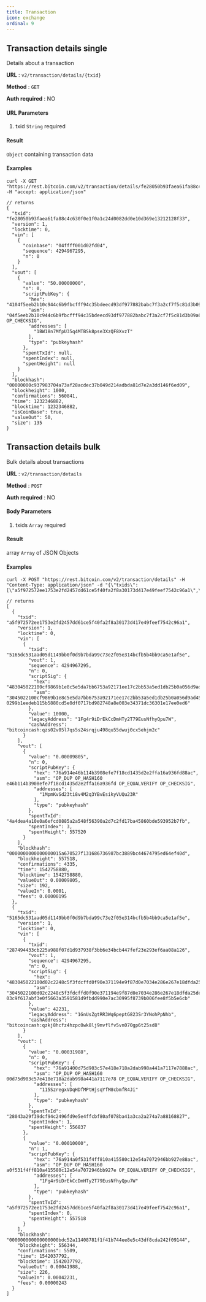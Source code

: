 ```yaml
---
title: Transaction
icon: exchange
ordinal: 9
---
```


## Transaction details single

Details about a transaction

**URL** : `v2/transaction/details/{txid}`

**Method** : `GET`

**Auth required** : NO

#### URL Parameters

1.  txid `String` required

#### Result

`Object` containing transaction data

#### Examples

    curl -X GET "https://rest.bitcoin.com/v2/transaction/details/fe28050b93faea61fa88c4c630f0e1f0a1c24d0082dd0e10d369e13212128f33" -H "accept: application/json"

    // returns
    {
      "txid": "fe28050b93faea61fa88c4c630f0e1f0a1c24d0082dd0e10d369e13212128f33",
      "version": 1,
      "locktime": 0,
      "vin": [
        {
          "coinbase": "04ffff001d02fd04",
          "sequence": 4294967295,
          "n": 0
        }
      ],
      "vout": [
        {
          "value": "50.00000000",
          "n": 0,
          "scriptPubKey": {
            "hex": "4104f5eeb2b10c944c6b9fbcfff94c35bdeecd93df977882babc7f3a2cf7f5c81d3b09a68db7f0e04f21de5d4230e75e6dbe7ad16eefe0d4325a62067dc6f369446aac",
            "asm": "04f5eeb2b10c944c6b9fbcfff94c35bdeecd93df977882babc7f3a2cf7f5c81d3b09a68db7f0e04f21de5d4230e75e6dbe7ad16eefe0d4325a62067dc6f369446a OP_CHECKSIG",
            "addresses": [
              "1BW18n7MfpU35q4MTBSk8pse3XzQF8XvzT"
            ],
            "type": "pubkeyhash"
          },
          "spentTxId": null,
          "spentIndex": null,
          "spentHeight": null
        }
      ],
      "blockhash": "00000000c937983704a73af28acdec37b049d214adbda81d7e2a3dd146f6ed09",
      "blockheight": 1000,
      "confirmations": 560841,
      "time": 1232346882,
      "blocktime": 1232346882,
      "isCoinBase": true,
      "valueOut": 50,
      "size": 135
    }

## Transaction details bulk

Bulk details about transactions

**URL** : `v2/transaction/details`

**Method** : `POST`

**Auth required** : NO

#### Body Parameters

1.  txids `Array` required

#### Result

array `Array` of JSON Objects

#### Examples

    curl -X POST "https://rest.bitcoin.com/v2/transaction/details" -H "Content-Type: application/json" -d "{\"txids\":[\"a5f972572ee1753e2fd2457dd61ce5f40fa2f8a30173d417e49feef7542c96a1\",\"5165dc531aad05d1149bb0f0d9b7bda99c73e2f05e314bcfb5b4bb9ca5e1af5e\"]}"

    // returns
    [
      {
        "txid": "a5f972572ee1753e2fd2457dd61ce5f40fa2f8a30173d417e49feef7542c96a1",
        "version": 1,
        "locktime": 0,
        "vin": [
          {
            "txid": "5165dc531aad05d1149bb0f0d9b7bda99c73e2f05e314bcfb5b4bb9ca5e1af5e",
            "vout": 1,
            "sequence": 4294967295,
            "n": 0,
            "scriptSig": {
              "hex": "483045022100cf9869b1e8c5e5da7bb6753a92171ee17c2bb53a5ed1db25b0a056d9ad459e4e022067c47af184c110cf832fa2f86ce1eebf363eb72293cc450f7ae3d82aad9da22c41210299b1eedeb115b5880cd5e0df0717bd982748a8e003e34371dc36301e17ee0ed6",
              "asm": "3045022100cf9869b1e8c5e5da7bb6753a92171ee17c2bb53a5ed1db25b0a056d9ad459e4e022067c47af184c110cf832fa2f86ce1eebf363eb72293cc450f7ae3d82aad9da22c[ALL|FORKID] 0299b1eedeb115b5880cd5e0df0717bd982748a8e003e34371dc36301e17ee0ed6"
            },
            "value": 10000,
            "legacyAddress": "1Fg4r9iDrEkCcDmHTy2T79EusNfhyQpu7W",
            "cashAddress": "bitcoincash:qzs02v05l7qs5s24srqju498qu55dwuj0cx5ehjm2c"
          }
        ],
        "vout": [
          {
            "value": "0.00009805",
            "n": 0,
            "scriptPubKey": {
              "hex": "76a914e46b114b3908efe7f18cd1435d2e2ffa16a936fd88ac",
              "asm": "OP_DUP OP_HASH160 e46b114b3908efe7f18cd1435d2e2ffa16a936fd OP_EQUALVERIFY OP_CHECKSIG",
              "addresses": [
                "1MpmKvSd23ti8v4M2q3YBvEsikyVUQu23R"
              ],
              "type": "pubkeyhash"
            },
            "spentTxId": "4a4dea4a10e0a6efcd0885a2a548f56390a2d7c2fd17ba45860bde593952b7fb",
            "spentIndex": 3,
            "spentHeight": 557520
          }
        ],
        "blockhash": "0000000000000000015a670527f131686736987bc3889bc44674795ed64ef40d",
        "blockheight": 557518,
        "confirmations": 4335,
        "time": 1542758880,
        "blocktime": 1542758880,
        "valueOut": 0.00009805,
        "size": 192,
        "valueIn": 0.0001,
        "fees": 0.00000195
      },
      {
        "txid": "5165dc531aad05d1149bb0f0d9b7bda99c73e2f05e314bcfb5b4bb9ca5e1af5e",
        "version": 1,
        "locktime": 0,
        "vin": [
          {
            "txid": "287494433cb225a988f07d1d937938f3bb6e34bcb447fef23e293ef6aa08a126",
            "vout": 1,
            "sequence": 4294967295,
            "n": 0,
            "scriptSig": {
              "hex": "483045022100d02c2248c5f3fdcffd0f90e371194e9f87d0e7034e286e267e18dfda25de123f022074cdb79a2224ae471a996ddb0d524d3470ea18f3a5d13031c1be249ae54843f1412103c9f617abf3e0f5663a3591581d9fbdd990e7ac30995f8739b006fee8f5b5e6cb",
              "asm": "3045022100d02c2248c5f3fdcffd0f90e371194e9f87d0e7034e286e267e18dfda25de123f022074cdb79a2224ae471a996ddb0d524d3470ea18f3a5d13031c1be249ae54843f1[ALL|FORKID] 03c9f617abf3e0f5663a3591581d9fbdd990e7ac30995f8739b006fee8f5b5e6cb"
            },
            "value": 42231,
            "legacyAddress": "1GnUsZgtRR3Wq6peptG823Sr3YNohPpNhb",
            "cashAddress": "bitcoincash:qzkj8hcfz4hzpc0wk8lj9mvflfv5vn070gp6t25sd8"
          }
        ],
        "vout": [
          {
            "value": "0.00031988",
            "n": 0,
            "scriptPubKey": {
              "hex": "76a91400d75d903c57e418e718a2dab998a441a7117e7888ac",
              "asm": "OP_DUP OP_HASH160 00d75d903c57e418e718a2dab998a441a7117e78 OP_EQUALVERIFY OP_CHECKSIG",
              "addresses": [
                "115SzregxVDqHDfMPtHjsqYfM8cbmfR4Ji"
              ],
              "type": "pubkeyhash"
            },
            "spentTxId": "28043a29f39dcf94c2496fd9e5e4ffcbf80af078ba41a3ca2a274a7a88168827",
            "spentIndex": 1,
            "spentHeight": 556837
          },
          {
            "value": "0.00010000",
            "n": 1,
            "scriptPubKey": {
              "hex": "76a914a0f531f4ff810a415580c12e54a7072946bb927e88ac",
              "asm": "OP_DUP OP_HASH160 a0f531f4ff810a415580c12e54a7072946bb927e OP_EQUALVERIFY OP_CHECKSIG",
              "addresses": [
                "1Fg4r9iDrEkCcDmHTy2T79EusNfhyQpu7W"
              ],
              "type": "pubkeyhash"
            },
            "spentTxId": "a5f972572ee1753e2fd2457dd61ce5f40fa2f8a30173d417e49feef7542c96a1",
            "spentIndex": 0,
            "spentHeight": 557518
          }
        ],
        "blockhash": "000000000000000000bdc52a11408781f1f41b744ee8e5c43df8cda242f09144",
        "blockheight": 556344,
        "confirmations": 5509,
        "time": 1542037792,
        "blocktime": 1542037792,
        "valueOut": 0.00041988,
        "size": 226,
        "valueIn": 0.00042231,
        "fees": 0.00000243
      }
    ]
